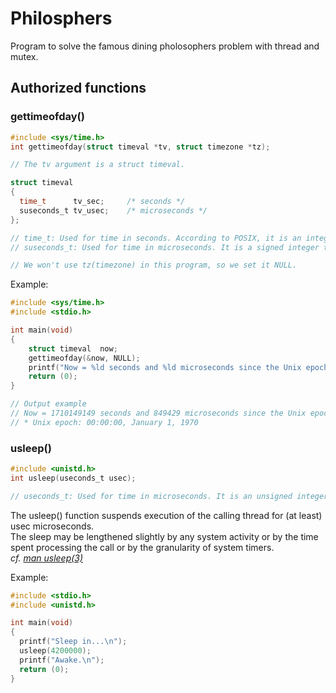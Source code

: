 # Philosphers
Program to solve the famous dining pholosophers problem with thread and mutex.

## Authorized functions
### gettimeofday()
```c
#include <sys/time.h>
int gettimeofday(struct timeval *tv, struct timezone *tz);
```
```c
// The tv argument is a struct timeval.

struct timeval
{
  time_t      tv_sec;     /* seconds */
  suseconds_t tv_usec;    /* microseconds */
};

// time_t: Used for time in seconds. According to POSIX, it is an integer type.
// suseconds_t: Used for time in microseconds. It is a signed integer type capable of storing values at least in the range [-1, 1000000].

// We won't use tz(timezone) in this program, so we set it NULL.
```
Example:  
```c
#include <sys/time.h>
#include <stdio.h>

int main(void)
{
    struct timeval  now;
    gettimeofday(&now, NULL);
    printf("Now = %ld seconds and %ld microseconds since the Unix epoch.", now.tv_sec, now.tv_usec);
    return (0);
}

// Output example
// Now = 1710149149 seconds and 849429 microseconds since the Unix epoch.
// * Unix epoch: 00:00:00, January 1, 1970
```

### usleep()
```c
#include <unistd.h>
int usleep(useconds_t usec);

// useconds_t: Used for time in microseconds. It is an unsigned integer type capable of storing values at least in the range [0, 1000000].
```
The  usleep() function suspends execution of the calling thread for (at least) usec microseconds.  
The sleep may be lengthened slightly by any system activity or by the time spent processing the call or by the granularity of system timers.  
*cf. [man usleep(3)](https://man7.org/linux/man-pages/man3/usleep.3.html)*

Example:
```c
#include <stdio.h>
#include <unistd.h>

int main(void)
{
  printf("Sleep in...\n");
  usleep(4200000);
  printf("Awake.\n");
  return (0);
}
```

 
